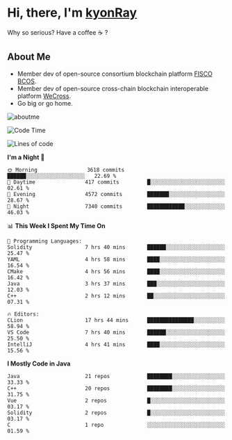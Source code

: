# Hi, there, I'm [kyonRay](https://kyonRay.github.io)

Why so serious? Have a coffee ☕️ ?

## About Me

- Member dev of open-source consortium blockchain platform [FISCO BCOS](https://github.com/FISCO-BCOS).
- Member dev of open-source cross-chain blockchain interoperable platform [WeCross](https://github.com/WeBankBlockchain/WeCross).
- Go big or go home.

![aboutme](https://github-readme-stats.vercel.app/api?username=kyonRay&count_private=true&show_icons=true)

<!-- ![top-langs](https://github-readme-stats.vercel.app/api/top-langs/?username=kyonRay&layout=compact&hide=shell,html) -->

<!--START_SECTION:waka-->
![Code Time](http://img.shields.io/badge/Code%20Time-146%20hrs%2028%20mins-blue)

![Lines of code](https://img.shields.io/badge/From%20Hello%20World%20I%27ve%20Written-12.8%20million%20lines%20of%20code-blue)

**I'm a Night 🦉** 

```text
🌞 Morning                3618 commits        ██████░░░░░░░░░░░░░░░░░░░   22.69 % 
🌆 Daytime                417 commits         █░░░░░░░░░░░░░░░░░░░░░░░░   02.61 % 
🌃 Evening                4572 commits        ███████░░░░░░░░░░░░░░░░░░   28.67 % 
🌙 Night                  7340 commits        ████████████░░░░░░░░░░░░░   46.03 % 
```


📊 **This Week I Spent My Time On** 

```text
💬 Programming Languages: 
Solidity                 7 hrs 40 mins       ██████░░░░░░░░░░░░░░░░░░░   25.47 % 
YAML                     4 hrs 58 mins       ████░░░░░░░░░░░░░░░░░░░░░   16.54 % 
CMake                    4 hrs 56 mins       ████░░░░░░░░░░░░░░░░░░░░░   16.42 % 
Java                     3 hrs 37 mins       ███░░░░░░░░░░░░░░░░░░░░░░   12.03 % 
C++                      2 hrs 12 mins       ██░░░░░░░░░░░░░░░░░░░░░░░   07.31 % 

🔥 Editors: 
CLion                    17 hrs 44 mins      ███████████████░░░░░░░░░░   58.94 % 
VS Code                  7 hrs 40 mins       ██████░░░░░░░░░░░░░░░░░░░   25.50 % 
IntelliJ                 4 hrs 41 mins       ████░░░░░░░░░░░░░░░░░░░░░   15.56 % 
```

**I Mostly Code in Java** 

```text
Java                     21 repos            ████████░░░░░░░░░░░░░░░░░   33.33 % 
C++                      20 repos            ████████░░░░░░░░░░░░░░░░░   31.75 % 
Vue                      2 repos             █░░░░░░░░░░░░░░░░░░░░░░░░   03.17 % 
Solidity                 2 repos             █░░░░░░░░░░░░░░░░░░░░░░░░   03.17 % 
C                        1 repo              ░░░░░░░░░░░░░░░░░░░░░░░░░   01.59 % 
```




<!--END_SECTION:waka-->
